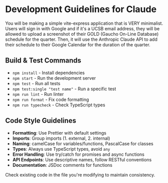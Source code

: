 # Development Guidelines for Claude

You will be making a simple vite-express application that is VERY minimalist. Users will sign in with Google and if it's a UCSB email address, they will be allowed to upload a screenshot of their GOLD (Gaucho On-Line Database) schedule for the quarter. Then, it will use the Anthropic Claude API to add their schedule to their Google Calendar for the duration of the quarter.

## Build & Test Commands
- `npm install` - Install dependencies
- `npm start` - Run the development server
- `npm test` - Run all tests
- `npm test:single "test name"` - Run a specific test
- `npm run lint` - Run linter
- `npm run format` - Fix code formatting
- `npm run typecheck` - Check TypeScript types

## Code Style Guidelines
- **Formatting**: Use Prettier with default settings
- **Imports**: Group imports (1. external, 2. internal)
- **Naming**: camelCase for variables/functions, PascalCase for classes
- **Types**: Always use TypeScript types, avoid `any`
- **Error Handling**: Use try/catch for promises and async functions
- **API Endpoints**: Use descriptive names, follow RESTful conventions
- **Documentation**: JSDoc comments for functions

Check existing code in the file you're modifying to maintain consistency.